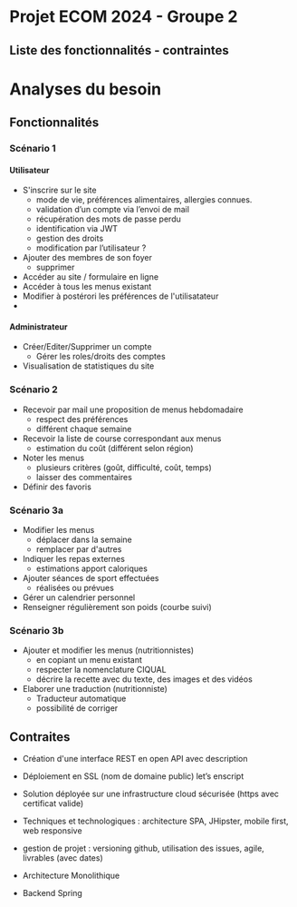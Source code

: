 # Projet ECOM 2024 - Groupe 2

## Liste des fonctionnalités - contraintes

# Analyses du besoin 

## Fonctionnalités 

### Scénario 1
#### Utilisateur
- S'inscrire sur le site
    - mode de vie, préférences alimentaires, allergies connues.
    - validation d’un compte via l’envoi de mail
    - récupération des mots de passe perdu
    - identification via JWT
    - gestion des droits
    - modification par l’utilisateur ?
- Ajouter des membres de son foyer
    - supprimer
- Accéder au site / formulaire en ligne
- Accéder à tous les menus existant
- Modifier à postérori les préférences de l'utilisatateur
- 
#### Administrateur
- Créer/Editer/Supprimer un compte
    - Gérer les roles/droits des comptes
- Visualisation de statistiques du site


### Scénario 2
- Recevoir par mail une proposition de menus hebdomadaire
    - respect des préférences
    - différent chaque semaine
- Recevoir la liste de course correspondant aux menus
    - estimation du coût (différent selon région)
- Noter les menus
    - plusieurs critères (goût, difficulté, coût, temps)
    - laisser des commentaires
- Définir des favoris

### Scénario 3a
- Modifier les menus
    - déplacer dans la semaine
    - remplacer par d'autres
- Indiquer les repas externes
    - estimations apport caloriques
- Ajouter séances de sport effectuées
    - réalisées ou prévues
- Gérer un calendrier personnel
- Renseigner régulièrement son poids (courbe suivi)



### Scénario 3b
- Ajouter  et modifier les menus (nutritionnistes)
    - en copiant un menu existant
    - respecter la nomenclature CIQUAL
    - décrire la recette avec du texte, des images et des vidéos
- Elaborer une traduction (nutritionniste)
    - Traducteur automatique
    - possibilité de corriger


## Contraites 

- Création d'une interface REST en open API avec description
- Déploiement en SSL (nom de domaine public) let’s enscript
- Solution déployée sur une infrastructure cloud sécurisée (https avec certificat valide)
- Techniques et technologiques : architecture SPA, JHipster, mobile first, web responsive
- gestion de projet : versioning github, utilisation des issues, agile, livrables (avec dates)
- Architecture Monolithique

- Backend Spring
